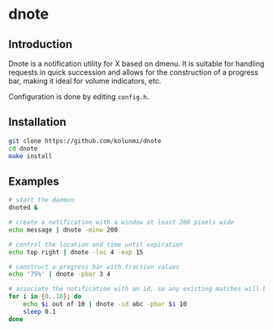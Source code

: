 # dnote

## Introduction
Dnote is a notification utility for X based on dmenu. It is suitable for handling requests in quick succession and allows for the construction of a progress bar, making it ideal for volume indicators, etc.

Configuration is done by editing `config.h`.

## Installation
```bash
git clone https://github.com/kolunmi/dnote
cd dnote
make install
```

## Examples
```bash
# start the daemon
dnoted &

# create a notification with a window at least 200 pixels wide
echo message | dnote -minw 200

# control the location and time until expiration
echo top right | dnote -loc 4 -exp 15

# construct a progress bar with fraction values
echo '75%' | dnote -pbar 3 4

# associate the notification with an id, so any existing matches will be overwritten
for i in {0..10}; do
	echo $i out of 10 | dnote -id abc -pbar $i 10
	sleep 0.1
done
```
